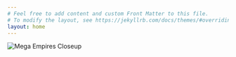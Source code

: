 ```yaml
---
# Feel free to add content and custom Front Matter to this file.
# To modify the layout, see https://jekyllrb.com/docs/themes/#overriding-theme-defaults
layout: home
---
```


![Mega Empires Closeup](/assets/img/board-closeup.png "Mega Empires Closeup")
 

